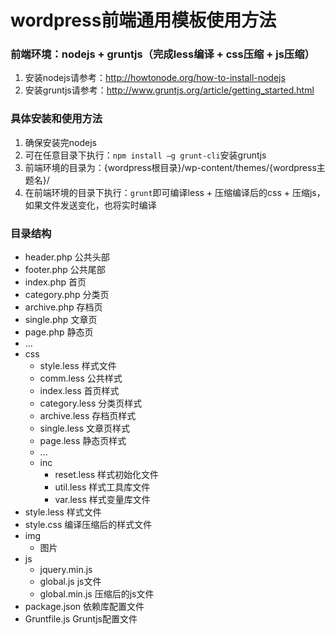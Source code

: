 wordpress前端通用模板使用方法
================

### 前端环境：nodejs + gruntjs（完成less编译 + css压缩 + js压缩）

1. 安装nodejs请参考：<http://howtonode.org/how-to-install-nodejs>
2. 安装gruntjs请参考：<http://www.gruntjs.org/article/getting_started.html>

### 具体安装和使用方法

1. 确保安装完nodejs
2. 可在任意目录下执行：`npm install –g grunt-cli`安装gruntjs
3. 前端环境的目录为：{wordpress根目录}/wp-content/themes/{wordpress主题名}/
4. 在前端环境的目录下执行：`grunt`即可编译less + 压缩编译后的css + 压缩js，如果文件发送变化，也将实时编译

### 目录结构

+ header.php 公共头部
+ footer.php 公共尾部
+ index.php 首页
+ category.php 分类页
+ archive.php 存档页
+ single.php 文章页
+ page.php 静态页
+ ...
+ css
    + style.less 样式文件
    + comm.less 公共样式
    + index.less 首页样式
    + category.less 分类页样式
    + archive.less 存档页样式
    + single.less 文章页样式
    + page.less 静态页样式
    + ...
    + inc
        + reset.less 样式初始化文件
        + util.less 样式工具库文件
        + var.less 样式变量库文件
+ style.less 样式文件
+ style.css 编译压缩后的样式文件
+ img 
    + 图片
+ js
    + jquery.min.js
    + global.js js文件
    + global.min.js 压缩后的js文件
+ package.json 依赖库配置文件
+ Gruntfile.js Gruntjs配置文件
